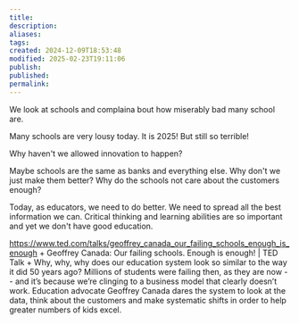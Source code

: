 ```yaml
---
title: 
description: 
aliases: 
tags: 
created: 2024-12-09T18:53:48
modified: 2025-02-23T19:11:06
publish: 
published: 
permalink: 
---
```



We look at schools and complaina bout how miserably bad many school are.

Many schools are very lousy today. It is 2025! But still so terrible!

Why haven't we allowed innovation to happen?


Maybe schools are the same as banks and everything else. Why don't we just make them better? Why do the schools not care about the customers enough?

Today, as educators, we need to do better. We need to spread all the best information we can. Critical thinking and learning abilities are so important and yet we don't have good education.




https://www.ted.com/talks/geoffrey_canada_our_failing_schools_enough_is_enough + Geoffrey Canada: Our failing schools. Enough is enough! | TED Talk + Why, why, why does our education system look so similar to the way it did 50 years ago? Millions of students were failing then, as they are now -- and it’s because we’re clinging to a business model that clearly doesn’t work. Education advocate Geoffrey Canada dares the system to look at the data, think about the customers and make systematic shifts in order to help greater numbers of kids excel.
